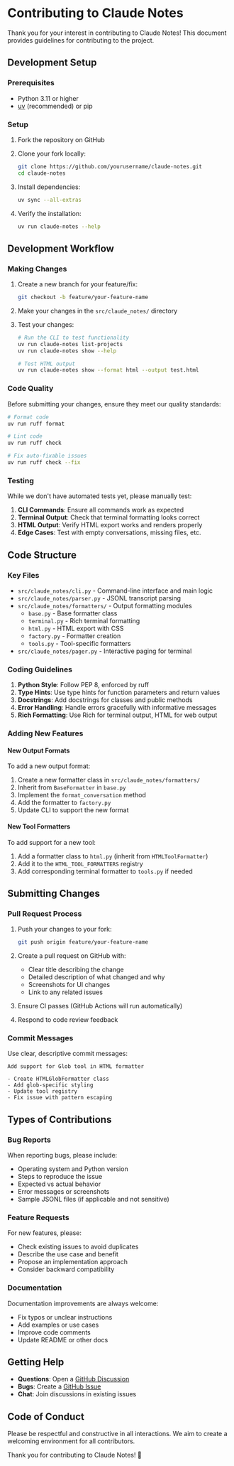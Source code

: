 # Contributing to Claude Notes

Thank you for your interest in contributing to Claude Notes! This document provides guidelines for contributing to the project.

## Development Setup

### Prerequisites

- Python 3.11 or higher
- [uv](https://docs.astral.sh/uv/) (recommended) or pip

### Setup

1. Fork the repository on GitHub
2. Clone your fork locally:
   ```bash
   git clone https://github.com/yourusername/claude-notes.git
   cd claude-notes
   ```

3. Install dependencies:
   ```bash
   uv sync --all-extras
   ```

4. Verify the installation:
   ```bash
   uv run claude-notes --help
   ```

## Development Workflow

### Making Changes

1. Create a new branch for your feature/fix:
   ```bash
   git checkout -b feature/your-feature-name
   ```

2. Make your changes in the `src/claude_notes/` directory

3. Test your changes:
   ```bash
   # Run the CLI to test functionality
   uv run claude-notes list-projects
   uv run claude-notes show --help
   
   # Test HTML output
   uv run claude-notes show --format html --output test.html
   ```

### Code Quality

Before submitting your changes, ensure they meet our quality standards:

```bash
# Format code
uv run ruff format

# Lint code
uv run ruff check

# Fix auto-fixable issues
uv run ruff check --fix
```

### Testing

While we don't have automated tests yet, please manually test:

1. **CLI Commands**: Ensure all commands work as expected
2. **Terminal Output**: Check that terminal formatting looks correct
3. **HTML Output**: Verify HTML export works and renders properly
4. **Edge Cases**: Test with empty conversations, missing files, etc.

## Code Structure

### Key Files

- `src/claude_notes/cli.py` - Command-line interface and main logic
- `src/claude_notes/parser.py` - JSONL transcript parsing
- `src/claude_notes/formatters/` - Output formatting modules
  - `base.py` - Base formatter class
  - `terminal.py` - Rich terminal formatting
  - `html.py` - HTML export with CSS
  - `factory.py` - Formatter creation
  - `tools.py` - Tool-specific formatters
- `src/claude_notes/pager.py` - Interactive paging for terminal

### Coding Guidelines

1. **Python Style**: Follow PEP 8, enforced by ruff
2. **Type Hints**: Use type hints for function parameters and return values
3. **Docstrings**: Add docstrings for classes and public methods
4. **Error Handling**: Handle errors gracefully with informative messages
5. **Rich Formatting**: Use Rich for terminal output, HTML for web output

### Adding New Features

#### New Output Formats

To add a new output format:

1. Create a new formatter class in `src/claude_notes/formatters/`
2. Inherit from `BaseFormatter` in `base.py`
3. Implement the `format_conversation` method
4. Add the formatter to `factory.py`
5. Update CLI to support the new format

#### New Tool Formatters

To add support for a new tool:

1. Add a formatter class to `html.py` (inherit from `HTMLToolFormatter`)
2. Add it to the `HTML_TOOL_FORMATTERS` registry
3. Add corresponding terminal formatter to `tools.py` if needed

## Submitting Changes

### Pull Request Process

1. Push your changes to your fork:
   ```bash
   git push origin feature/your-feature-name
   ```

2. Create a pull request on GitHub with:
   - Clear title describing the change
   - Detailed description of what changed and why
   - Screenshots for UI changes
   - Link to any related issues

3. Ensure CI passes (GitHub Actions will run automatically)

4. Respond to code review feedback

### Commit Messages

Use clear, descriptive commit messages:

```
Add support for Glob tool in HTML formatter

- Create HTMLGlobFormatter class
- Add glob-specific styling
- Update tool registry
- Fix issue with pattern escaping
```

## Types of Contributions

### Bug Reports

When reporting bugs, please include:

- Operating system and Python version
- Steps to reproduce the issue
- Expected vs actual behavior
- Error messages or screenshots
- Sample JSONL files (if applicable and not sensitive)

### Feature Requests

For new features, please:

- Check existing issues to avoid duplicates
- Describe the use case and benefit
- Propose an implementation approach
- Consider backward compatibility

### Documentation

Documentation improvements are always welcome:

- Fix typos or unclear instructions
- Add examples or use cases
- Improve code comments
- Update README or other docs

## Getting Help

- **Questions**: Open a [GitHub Discussion](https://github.com/yourusername/claude-notes/discussions)
- **Bugs**: Create a [GitHub Issue](https://github.com/yourusername/claude-notes/issues)
- **Chat**: Join discussions in existing issues

## Code of Conduct

Please be respectful and constructive in all interactions. We aim to create a welcoming environment for all contributors.

Thank you for contributing to Claude Notes! 🎉